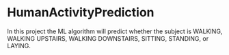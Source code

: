 # HumanActivityPrediction
In this project the ML algorithm will predict whether the subject is WALKING, WALKING UPSTAIRS, WALKING DOWNSTAIRS, SITTING, STANDING, or LAYING.
